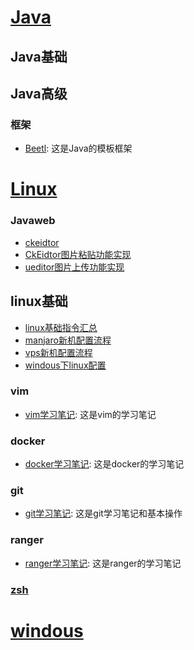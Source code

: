 # [Java](Java/index.md)
## Java基础


## Java高级
### 框架
- [Beetl](Java/Beetl.md): 这是Java的模板框架
# [Linux](Linux/index.md)
### Javaweb
- [ckeidtor](Javaweb/ckeidtor.md)
 - [CkEidtor图片粘贴功能实现](Javaweb/CkEidtor图片粘贴功能实现.md)
- [ueditor图片上传功能实现](Javaweb/ueditor图片上传功能实现.md)
## linux基础
- [linux基础指令汇总](Linux/linux基础指令汇总.md)
- [manjaro新机配置流程](Linux/manjaro新机配置流程.md)
- [vps新机配置流程](Linux/vps新机配置流程.md)
- [windous下linux配置](Linux/windous下linux配置.md)
### vim
- [vim学习笔记](Linux/vim学习笔记.md): 这是vim的学习笔记

### docker
- [docker学习笔记](Linux/docker学习笔记.md): 这是docker的学习笔记

### git
- [git学习笔记](Linux/git学习笔记.md): 这是git学习笔记和基本操作

### ranger
- [ranger学习笔记](Linux/ranger学习笔记.md): 这是ranger的学习笔记
### [zsh](linux/zsh.md)

 
# [windous](windous/index.md)

